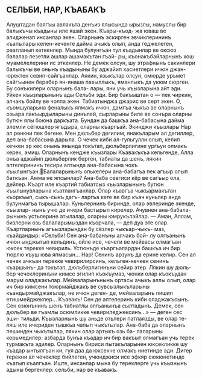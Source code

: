 ## СЕЛЬБИ, НАР, КЪАБАКЪ
Алуштадан баягъы авлакъта денъиз ялысында ырызлы, намуслы бир балыкъчы къадыны иле яшай экен. Къары-къод- жа юваш ве алидженап инсанлар экен. Оларнынъ эскирген эвчиклерининъ къапылары келен-кеченге дайма ачыкъ олып, анда геджелеген, раатланып кеткенлер. Мында булунгъан тул къадынлар ве оксюз балалар лезетли ашлар ашамакътан гъай- ры, къонакъбайларнынъ хош муамелелерини ис эткенлер.
Не демек олсун, шу этрафнынъ сакинлери балыкъчы ве онынъ къадыныны бу аджайип хасиетлери ичюн джан-юректен севип-сайгъанлар. Аякин, языкълар олсун, омюрде урьмет сайгъынен берабер ян-янаша пахыллыкъ, яманлыкъ да укюм сюрген. Бу сонъкилери оларнынъ бала- лары, яни учь къызларына айт эди. Уйкен къызларынынъ ады Сельби эди. Бир бакъыштан о — пек чиркин, алчакъ бойлу ве чолпа экен. Табиатынджа джарис ве серт экен. О, къомшуларына феналыкъ япмакъ ичюн, дамгъа чыкъа ве оларнынъ озьара лакъырдыларыны динълей, сырларыны биле ве сонъра оларны бутюн ялы боюна даркъата. Бундан да башкъа ана-бабасына дайма элемли сёгюшлер ягъдыра, оларны къаргъай.
Экинджи къызлары Нар ал ренкни пек бегене. Мен дюльбер дегилим, янакъларым ал дегиллер, деп ана-бабасына дарыла. О чечек киби ал-гульгулли олып, келип кечкен эр кес онынъ янында токътап, дюльберлигине ургъун олмакъ керек, эмиш.
Оларнынъ кендже къызлары Къавакъкъа кельгенде, Алла онъа аджайип дюльберлик берген, табиаты да шенъ, лякин аптелерининъ тесири алтында ана-бабасына чокъ къылынгъан.Балаларынынъ опькелери ана-бабагъа пек агъыр олып баткъан. Амма не япсынлар? Ана-баба севгиси кёр ве сагъыр ола, дейлер. Къарт иле къартий табиатсыз къызларынынъ бутюн къылынувларына къатлангъанлар.
Олар къавгъа чыкъармакътан къоркъып, сыкъ-сыкъ дагъ- ларгъа кете ве бир къач куньлер анда булунмагъа тырышалар.
Куньлернинъ биринде, олар эвлеринде экенде, къызлар- нынъ учю де ичери бастырып кирелер. Ачувнен ана-бабала- рынынъ устьлерине атылалар, оларны юмрукълайлар.
— Аман, Аллам, бизлерни озь балаларымыздан къорчала, — деп дуа эте олар.
Къартларнынъ агъызларындан бу сёзлер чыкъар-чыкъ- маз, къайдандыр: «Сельби! Сен ана-бабанъны алчакъ бой- лу олгъанынъ ичюн ынджытып кельдинъ, ойле исе, чечеги ве мейвасы олмагъан юксек терекке чевириль. Устюнъде къаргъалардан башкъа ич бир тюрлю къуш юва япмасын... Нар! Сенинъ арзунъ да ерине келир. Сен ал чечек ачкъан терекке чевирилирсинъ, кельген-кечкен сенинъ къаршынъ- да токътап, дюльберлигинъни сейир этер. Лякин шу дюль- бер чечеклеринъни кимсе эгилип къокъумаз, чюнки олар къокъудан марум оладжакълар. Мейваларынънынъ ортасы ачыкъ аллы олып, олар ич бир кимсени тоюрмайджакъ ве сувсызлыкъларыны къандырмайджакълар, не ичюн деген- де, мейваларынъ пишип етишмейджеклер... Къавакъ! Сен де аптелеринъ киби оладжакъсынъ. Сен озюнънинъ шенъ табиатлы олгьанынъа сылтадынъ. Демек, сен дюльбер ве гъамлы осюмликке чевириледжексинъ...» — деген сес эши- тильди.
Къызларнынъ шу аньде отьлери патлаязды, ве олар те- ляш иле ичериден тышкъа чапып чыкътылар. Ана-баба да оларнынъ пешинден чыкътылар, лякин олар артыкъ озь ба- лаларыны корьмедилер: азбарда бунъа къадар ич бир вакъыт олмагъан учь терек турмакъта эдилер. Оларнынъ бириси пытакъларынен юксекликке шу къадар ынтылгъан ки, гуя даа да юксекче олмакъ ниетинде эди. Дигер терекни ал чечеклер бийлеген, учюнджиси исе эфкяр сюкюнетинде къатып къалгъан.
Иште, инсанлар мына бу тереклерге учь къызнынъ адыны бергенлер: сельби, нар ве къавакъ.
